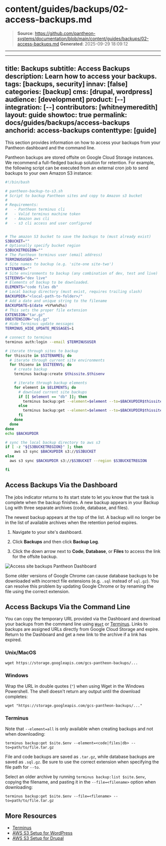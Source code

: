 # content/guides/backups/02-access-backups.md

> **Source**: https://github.com/pantheon-systems/documentation/blob/main/content/guides/backups/02-access-backups.md
> **Generated**: 2025-09-29 18:09:12

---

---
title: Backups
subtitle: Access Backups
description: Learn how to access your backups.
tags: [backups, security]
innav: [false]
categories: [backup]
cms: [drupal, wordpress]
audience: [development]
product: [--]
integration: [--]
contributors: [whitneymeredith]
layout: guide
showtoc: true
permalink: docs/guides/backups/access-backups
anchorid: access-backups
contenttype: [guide]
---

This section provides information on how to access your backups from your Pantheon dashboard and the command line.

Pantheon backups are stored offsite on Google Cloud Storage instances. We recommend a full-fledged backup solution for retention. For example, the following script can be executed from an external cron job to send backups to your own Amazon S3 instance:

<Download file="pantheon-backup-to-s3.sh" />

```bash
#!/bin/bash

# pantheon-backup-to-s3.sh
# Script to backup Pantheon sites and copy to Amazon s3 bucket
#
# Requirements:
#   - Pantheon terminus cli
#   - Valid terminus machine token
#   - Amazon aws cli
#   - s3 cli access and user configured


# The amazon S3 bucket to save the backups to (must already exist)
S3BUCKET=""
# Optionally specify bucket region
S3BUCKETREGION=""
# The Pantheon terminus user (email address)
TERMINUSUSER=""
# Site names to backup (e.g. 'site-one site-two')
SITENAMES=""
# Site environments to backup (any combination of dev, test and live)
SITEENVS="dev live"
# Elements of backup to be downloaded.
ELEMENTS="code files db"
# Local backup directory (must exist, requires trailing slash)
BACKUPDIR="<local-path-to-folder>/"
# Add a date and unique string to the filename
BACKUPDATE=$(date +%Y%m%d%s)
# This sets the proper file extension
EXTENSION="tar.gz"
DBEXTENSION="sql.gz"
# Hide Terminus update messages
TERMINUS_HIDE_UPDATE_MESSAGES=1

# connect to terminus
terminus auth:login --email $TERMINUSUSER

# iterate through sites to backup
for thissite in $SITENAMES; do
  # iterate through current site environments
  for thisenv in $SITEENVS; do
    # create backup
    terminus backup:create $thissite.$thisenv

    # iterate through backup elements
    for element in $ELEMENTS; do
      # download current site backups
      if [[ $element == "db" ]]; then
        terminus backup:get --element=$element --to=$BACKUPDIR$thissite.$thisenv.$element.$BACKUPDATE.$DBEXTENSION $thissite.$thisenv
      else
        terminus backup:get --element=$element --to=$BACKUPDIR$thissite.$thisenv.$element.$BACKUPDATE.$EXTENSION $thissite.$thisenv
      fi
    done
  done
done
echo $BACKUPDIR

# sync the local backup directory to aws s3
if [ -z "${S3BUCKETREGION}" ]; then
    aws s3 sync $BACKUPDIR s3://$S3BUCKET
else
  aws s3 sync $BACKUPDIR s3://$S3BUCKET --region $S3BUCKETREGION

fi
```

## Access Backups Via the Dashboard

The jobs indicator returns to its start state to let you know that the task is complete when the backup finishes. A new backup appears in your Backup Log with three separate archives (code, database, and files).

The newest backup appears at the top of the list. A backup will no longer be in the list of available archives when the retention period expires.

1. Navigate to your site's dashboard.

1. Click **Backups** and then click **Backup Log**.

1. Click the down arrow next to **Code**, **Database**, or **Files** to access the link for the offsite backup.

![Access site backups Pantheon Dashboard](../../../images/dashboard/direct-download-backup.png)

<Alert title="Note" type="info">

Some older versions of Google Chrome can cause database backups to be downloaded with incorrect file extensions (e.g. `.sql` instead of `sql.gz`). You can resolve this problem by updating Google Chrome or by renaming the file using the correct extension.

</Alert>

## Access Backups Via the Command Line

You can copy the temporary URL provided via the Dashboard and download your backups from the command line using [`Wget`](https://www.gnu.org/software/wget/) or [Terminus](/terminus). Links to backups are assigned URLs directly from Google Cloud Storage and expire. Return to the Dashboard and get a new link to the archive if a link has expired.

### Unix/MacOS

```bash{promptUser: user}
wget https://storage.googleapis.com/gcs-pantheon-backups/...
```

### Windows

Wrap the URL in double quotes (`"`) when using Wget in the Windows Powershell. The shell doesn't return any output until the download completes:

```bash{promptUser: winshell}
wget "https://storage.googleapis.com/gcs-pantheon-backups/..."
```

### Terminus

Note that `--element=all` is only available when creating backups and not when downloading:

```bash{promptUser: user}
terminus backup:get $site.$env --element=<code|files|db> --to=path/to/file.tar.gz
```

File and code backups are saved as `.tar.gz`, while database backups are saved as `.sql.gz`. Be sure to use the correct extension when specifying the file path for `--to`.

Select an older archive by running `terminus backup:list $site.$env`, copying the filename, and pasting it in the `--file=<filename>` option when downloading:

```bash{promptUser: user}
terminus backup:get $site.$env --file=<filename> --to=path/to/file.tar.gz
```

## More Resources

- [Terminus](/terminus)
- [AWS S3 Setup for WordPress](/guides/wordpress-developer/wordpress-s3)
- [AWS S3 Setup for Drupal](/drupal-s3)
